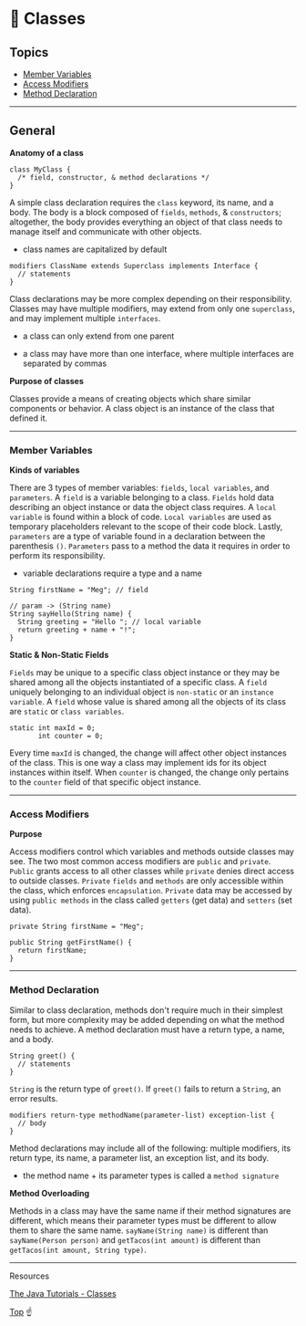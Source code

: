 # 📂 Classes

## Topics

- [Member Variables](#Member-Variables)
- [Access Modifiers](#Access-Modifiers)
- [Method Declaration](#Method-Declaration)

***

## General

__Anatomy of a class__

```
class MyClass {
  /* field, constructor, & method declarations */
}
```
A simple class declaration requires the `class` keyword, its name, and a body. The body is a block composed of `fields`, `methods`, & `constructors`; altogether, the body provides everything an object of that class needs to manage itself and communicate with other objects. 

* class names are capitalized by default

```
modifiers ClassName extends Superclass implements Interface {
  // statements
}
```
Class declarations may be more complex depending on their responsibility. Classes may have multiple modifiers, may extend from only one `superclass`, and may implement multiple `interfaces`.

* a class can only extend from one parent

* a class may have more than one interface, where multiple interfaces are separated by commas

__Purpose of classes__

Classes provide a means of creating objects which share similar components or behavior. A class object is an instance of the class that defined it.

***

### Member Variables

__Kinds of variables__

There are 3 types of member variables: `fields`, `local variables`, and `parameters`. A `field` is a variable belonging to a class. `Fields` hold data describing an object instance or data the object class requires. A `local variable` is found within a block of code. `Local variables` are used as temporary placeholders relevant to the scope of their code block. Lastly, `parameters` are a type of variable found in a declaration between the parenthesis `()`. `Parameters` pass to a method the data it requires in order to perform its responsibility.

* variable declarations require a type and a name

```
String firstName = "Meg"; // field

// param -> (String name)
String sayHello(String name) {
  String greeting = "Hello "; // local variable
  return greeting + name + "!";
}
```

__Static & Non-Static Fields__

`Fields` may be unique to a specific class object instance or they may be shared among all the objects instantiated of a specific class. A `field` uniquely belonging to an individual object is `non-static` or an `instance variable`. A `field` whose value is shared among all the objects of its class are `static` or `class variables`.

```
static int maxId = 0;
       int counter = 0;
```
Every time `maxId` is changed, the change will affect other object instances of the class. This is one way a class may implement ids for its object instances within itself. When `counter` is changed, the change only pertains to the `counter` field of that specific object instance.

***

### Access Modifiers

__Purpose__

Access modifiers control which variables and methods outside classes may see. The two most common access modifiers are `public` and `private`. `Public` grants access to all other classes while `private` denies direct access to outside classes. `Private` `fields` and `methods` are only accessible within the class, which enforces `encapsulation`. `Private` data may be accessed by using `public methods` in the class called `getters` (get data) and `setters` (set data).

```
private String firstName = "Meg";

public String getFirstName() {
  return firstName;
}
```

***

### Method Declaration

Similar to class declaration, methods don't require much in their simplest form, but more complexity may be added depending on what the method needs to achieve. A method declaration must have a return type, a name, and a body.

```
String greet() {
  // statements
}
```
`String` is the return type of `greet()`. If `greet()` fails to return a `String`, an error results.

```
modifiers return-type methodName(parameter-list) exception-list {
  // body
}
```
Method declarations may include all of the following: multiple modifiers, its return type, its name, a parameter list, an exception list, and its body.

* the method name + its parameter types is called a `method signature`

__Method Overloading__

Methods in a class may have the same name if their method signatures are different, which means their parameter types must be different to allow them to share the same name. `sayName(String name)` is different than `sayName(Person person)` and `getTacos(int amount)` is different than `getTacos(int amount, String type)`.

***

Resources

[The Java Tutorials - Classes]()

[Top](#Classes) ☝️